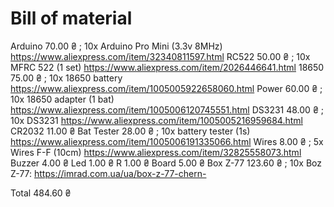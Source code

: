 # Bill of material

Arduino       70.00 ₴   ; 10x Arduino Pro Mini (3.3v 8MHz)  https://www.aliexpress.com/item/32340811597.html
RC522         50.00 ₴   ; 10x MFRC 522 (1 set)              https://www.aliexpress.com/item/2026446641.html
18650         75.00 ₴   ; 10x 18650 battery                 https://www.aliexpress.com/item/1005005922658060.html
Power         60.00 ₴   ; 10x 18650 adapter (1 bat)         https://www.aliexpress.com/item/1005006120745551.html
DS3231        48.00 ₴   ; 10x DS3231                        https://www.aliexpress.com/item/1005005216959684.html
CR2032        11.00 ₴
Bat Tester    28.00 ₴   ; 10x battery tester (1s)           https://www.aliexpress.com/item/1005006191335066.html
Wires          8.00 ₴   ; 5x Wires F-F (10cm)               https://www.aliexpress.com/item/32825558073.html
Buzzer         4.00 ₴
Led            1.00 ₴
R              1.00 ₴
Board          5.00 ₴
Box Z-77     123.60 ₴   ; 10x Boz Z-77:                     https://imrad.com.ua/ua/box-z-77-chern-


Total        484.60 ₴
